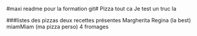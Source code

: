 #maxi readme pour la formation git#
Pizza tout ca
Je test un truc la

###listes des pizzas
deux recettes présentes 
Margherita 
Regina (la best)
miamMiam (ma pizza perso)
4 fromages
